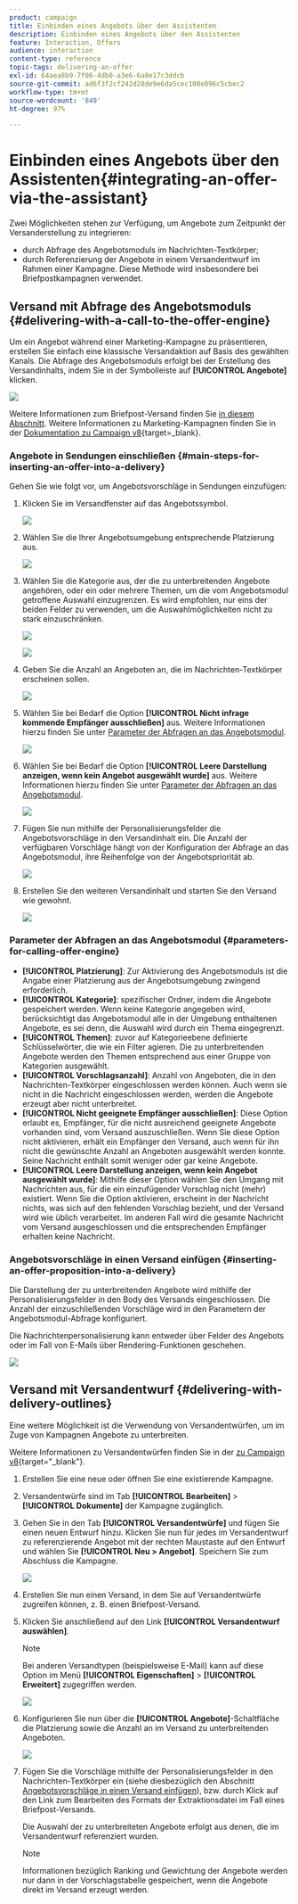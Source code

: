 ```yaml
---
product: campaign
title: Einbinden eines Angebots über den Assistenten
description: Einbinden eines Angebots über den Assistenten
feature: Interaction, Offers
audience: interaction
content-type: reference
topic-tags: delivering-an-offer
exl-id: 64aea8b9-7f06-4db0-a3e6-6a0e17c3ddcb
source-git-commit: ad6f3f2cf242d28de9e6da5cec100e096c5cbec2
workflow-type: tm+mt
source-wordcount: '849'
ht-degree: 97%

---
```


# Einbinden eines Angebots über den Assistenten{#integrating-an-offer-via-the-assistant}



Zwei Möglichkeiten stehen zur Verfügung, um Angebote zum Zeitpunkt der Versanderstellung zu integrieren:

* durch Abfrage des Angebotsmoduls im Nachrichten-Textkörper;
* durch Referenzierung der Angebote in einem Versandentwurf im Rahmen einer Kampagne. Diese Methode wird insbesondere bei Briefpostkampagnen verwendet.

## Versand mit Abfrage des Angebotsmoduls {#delivering-with-a-call-to-the-offer-engine}

Um ein Angebot während einer Marketing-Kampagne zu präsentieren, erstellen Sie einfach eine klassische Versandaktion auf Basis des gewählten Kanals. Die Abfrage des Angebotsmoduls erfolgt bei der Erstellung des Versandinhalts, indem Sie in der Symbolleiste auf **[!UICONTROL Angebote]** klicken.

![](assets/offer_delivery_009.png)

Weitere Informationen zum Briefpost-Versand finden Sie [in diesem Abschnitt](../../delivery/using/about-direct-mail-channel.md). Weitere Informationen zu Marketing-Kampagnen finden Sie in der [Dokumentation zu Campaign v8](https://experienceleague.adobe.com/docs/campaign/automation/campaign-orchestration/set-up-campaigns.html?lang=de){target=_blank}.

### Angebote in Sendungen einschließen {#main-steps-for-inserting-an-offer-into-a-delivery}

Gehen Sie wie folgt vor, um Angebotsvorschläge in Sendungen einzufügen:

1. Klicken Sie im Versandfenster auf das Angebotssymbol.

   ![](assets/offer_delivery_001.png)

1. Wählen Sie die Ihrer Angebotsumgebung entsprechende Platzierung aus.

   ![](assets/offer_delivery_002.png)

1. Wählen Sie die Kategorie aus, der die zu unterbreitenden Angebote angehören, oder ein oder mehrere Themen, um die vom Angebotsmodul getroffene Auswahl einzugrenzen. Es wird empfohlen, nur eins der beiden Felder zu verwenden, um die Auswahlmöglichkeiten nicht zu stark einzuschränken.

   ![](assets/offer_delivery_003.png)

   ![](assets/offer_delivery_004.png)

1. Geben Sie die Anzahl an Angeboten an, die im Nachrichten-Textkörper erscheinen sollen.

   ![](assets/offer_delivery_005.png)

1. Wählen Sie bei Bedarf die Option **[!UICONTROL Nicht infrage kommende Empfänger ausschließen]** aus. Weitere Informationen hierzu finden Sie unter [Parameter der Abfragen an das Angebotsmodul](#parameters-for-calling-offer-engine).

   ![](assets/offer_delivery_006.png)

1. Wählen Sie bei Bedarf die Option **[!UICONTROL Leere Darstellung anzeigen, wenn kein Angebot ausgewählt wurde]** aus. Weitere Informationen hierzu finden Sie unter [Parameter der Abfragen an das Angebotsmodul](#parameters-for-calling-offer-engine).

   ![](assets/offer_delivery_007.png)

1. Fügen Sie nun mithilfe der Personalisierungsfelder die Angebotsvorschläge in den Versandinhalt ein. Die Anzahl der verfügbaren Vorschläge hängt von der Konfiguration der Abfrage an das Angebotsmodul, ihre Reihenfolge von der Angebotspriorität ab.

   ![](assets/offer_delivery_008.png)

1. Erstellen Sie den weiteren Versandinhalt und starten Sie den Versand wie gewohnt.

   ![](assets/offer_delivery_010.png)

### Parameter der Abfragen an das Angebotsmodul {#parameters-for-calling-offer-engine}

* **[!UICONTROL Platzierung]**: Zur Aktivierung des Angebotsmoduls ist die Angabe einer Platzierung aus der Angebotsumgebung zwingend erforderlich.
* **[!UICONTROL Kategorie]**: spezifischer Ordner, indem die Angebote gespeichert werden. Wenn keine Kategorie angegeben wird, berücksichtigt das Angebotsmodul alle in der Umgebung enthaltenen Angebote, es sei denn, die Auswahl wird durch ein Thema eingegrenzt.
* **[!UICONTROL Themen]**: zuvor auf Kategorieebene definierte Schlüsselwörter, die wie ein Filter agieren. Die zu unterbreitenden Angebote werden den Themen entsprechend aus einer Gruppe von Kategorien ausgewählt.
* **[!UICONTROL Vorschlagsanzahl]**: Anzahl von Angeboten, die in den Nachrichten-Textkörper eingeschlossen werden können. Auch wenn sie nicht in die Nachricht eingeschlossen werden, werden die Angebote erzeugt aber nicht unterbreitet.
* **[!UICONTROL Nicht geeignete Empfänger ausschließen]**: Diese Option erlaubt es, Empfänger, für die nicht ausreichend geeignete Angebote vorhanden sind, vom Versand auszuschließen. Wenn Sie diese Option nicht aktivieren, erhält ein Empfänger den Versand, auch wenn für ihn nicht die gewünschte Anzahl an Angeboten ausgewählt werden konnte. Seine Nachricht enthält somit weniger oder gar keine Angebote.
* **[!UICONTROL Leere Darstellung anzeigen, wenn kein Angebot ausgewählt wurde]**: Mithilfe dieser Option wählen Sie den Umgang mit Nachrichten aus, für die ein einzufügender Vorschlag nicht (mehr) existiert. Wenn Sie die Option aktivieren, erscheint in der Nachricht nichts, was sich auf den fehlenden Vorschlag bezieht, und der Versand wird wie üblich verarbeitet. Im anderen Fall wird die gesamte Nachricht vom Versand ausgeschlossen und die entsprechenden Empfänger erhalten keine Nachricht.

### Angebotsvorschläge in einen Versand einfügen {#inserting-an-offer-proposition-into-a-delivery}

Die Darstellung der zu unterbreitenden Angebote wird mithilfe der Personalisierungsfelder in den Body des Versands eingeschlossen. Die Anzahl der einzuschließenden Vorschläge wird in den Parametern der Angebotsmodul-Abfrage konfiguriert.

Die Nachrichtenpersonalisierung kann entweder über Felder des Angebots oder im Fall von E-Mails über Rendering-Funktionen geschehen.

![](assets/offer_delivery_011.png)

## Versand mit Versandentwurf {#delivering-with-delivery-outlines}

Eine weitere Möglichkeit ist die Verwendung von Versandentwürfen, um im Zuge von Kampagnen Angebote zu unterbreiten.

Weitere Informationen zu Versandentwürfen finden Sie in der [ zu Campaign v8](https://experienceleague.adobe.com/docs/campaign/automation/campaign-orchestration/marketing-campaign-assets#delivery-outlines.html){target="_blank"}.

1. Erstellen Sie eine neue oder öffnen Sie eine existierende Kampagne.
1. Versandentwürfe sind im Tab **[!UICONTROL Bearbeiten]** > **[!UICONTROL Dokumente]** der Kampagne zugänglich.
1. Gehen Sie in den Tab **[!UICONTROL Versandentwürfe]** und fügen Sie einen neuen Entwurf hinzu. Klicken Sie nun für jedes im Versandentwurf zu referenzierende Angebot mit der rechten Maustaste auf den Entwurf und wählen Sie **[!UICONTROL Neu > Angebot]**. Speichern Sie zum Abschluss die Kampagne.

   ![](assets/int_compo_offre1.png)

1. Erstellen Sie nun einen Versand, in dem Sie auf Versandentwürfe zugreifen können, z. B. einen Briefpost-Versand.
1. Klicken Sie anschließend auf den Link **[!UICONTROL Versandentwurf auswählen]**.

   >[!NOTE]
   >
   >Bei anderen Versandtypen (beispielsweise E-Mail) kann auf diese Option im Menü **[!UICONTROL Eigenschaften]** > **[!UICONTROL Erweitert]** zugegriffen werden.

   ![](assets/int_compo_offre2.png)

1. Konfigurieren Sie nun über die **[!UICONTROL Angebote]**-Schaltfläche die Platzierung sowie die Anzahl an im Versand zu unterbreitenden Angeboten.

   ![](assets/int_compo_offre3.png)

1. Fügen Sie die Vorschläge mithilfe der Personalisierungsfelder in den Nachrichten-Textkörper ein (siehe diesbezüglich den Abschnitt [Angebotsvorschläge in einen Versand einfügen](#inserting-an-offer-proposition-into-a-delivery)), bzw. durch Klick auf den Link zum Bearbeiten des Formats der Extraktionsdatei im Fall eines Briefpost-Versands.

   Die Auswahl der zu unterbreiteten Angebote erfolgt aus denen, die im Versandentwurf referenziert wurden.

   >[!NOTE]
   >
   >Informationen bezüglich Ranking und Gewichtung der Angebote werden nur dann in der Vorschlagstabelle gespeichert, wenn die Angebote direkt im Versand erzeugt werden.

